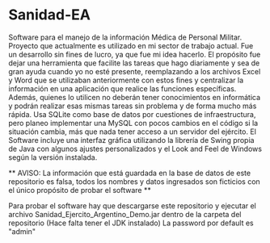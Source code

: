 # Sanidad-EA
Software para el manejo de la información Médica de Personal Militar. Proyecto que actualmente es utilizado en mi sector de trabajo actual. Fue un desarrollo sin fines de lucro, ya que fue mi idea hacerlo. El propósito fue dejar una herramienta que facilite las tareas que hago diariamente y sea de gran ayuda cuando yo no esté presente, reemplazando a los archivos Excel y Word que se utilizaban anteriormente con estos fines y centralizar la información en una aplicación que realice las funciones específicas. Además, quienes lo utilicen no deberán tener conocimientos en informática y podrán realizar esas mismas tareas sin problema y de forma mucho más rápida. Usa SQLite como base de datos por cuestiones de infraestructura, pero planeo implementar una MySQL con pocos cambios en el código si la situación cambia, más que nada tener acceso a un servidor del ejército.
El Software incluye una interfaz gráfica utilizando la librería de Swing propia de Java con algunos ajustes personalizados y el Look and Feel de Windows según la versión instalada.

** AVISO: La información que está guardada en la base de datos de este repositorio es falsa,  todos los nombres y datos ingresados son ficticios con el único propósito de probar el software **

Para probar el software hay que descargarse este repositorio y ejecutar el archivo Sanidad_Ejercito_Argentino_Demo.jar dentro de la carpeta del repositorio (Hace falta tener el JDK instalado)
La password por default es "admin"

